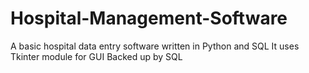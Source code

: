 # Hospital-Management-Software
A basic hospital data entry software written in Python and SQL
It uses Tkinter module for GUI
Backed up by SQL

